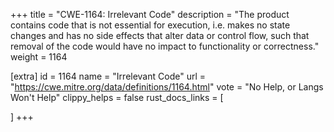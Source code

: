 +++
title = "CWE-1164: Irrelevant Code"
description	= "The product contains code that is not essential for execution, i.e. makes no state changes and has no side effects that alter data or control flow, such that removal of the code would have no impact to functionality or correctness."
weight = 1164

[extra]
id = 1164
name = "Irrelevant Code"
url = "https://cwe.mitre.org/data/definitions/1164.html"
vote = "No Help, or Langs Won't Help"
clippy_helps = false
rust_docs_links = [
	
]
+++

